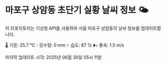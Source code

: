 
# 마포구 상암동 초단기 실황 날씨 정보 🌤️

이 리포지토리는 기상청 API를 사용하여 서울 마포구 상암동의 날씨 정보를 업데이트합니다. 

🌡️ 기온: 25.7 ℃
💧 강수량: 0 mm
💦 습도: 87 %
🌬️ 풍속: 1.3 m/s

마지막 업데이트 시각: 2025년 06월 30일 05시 11분    
